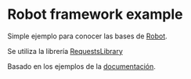 # Robot framework example

Simple ejemplo para conocer las bases de [Robot][1].

Se utiliza la librería [RequestsLibrary][2]

Basado en los ejemplos de la [documentación][3].

[1]: https://robotframework.org
[2]: https://github.com/MarketSquare/robotframework-requests
[3]: https://docs.robotframework.org/docs/examples/restfulbooker
